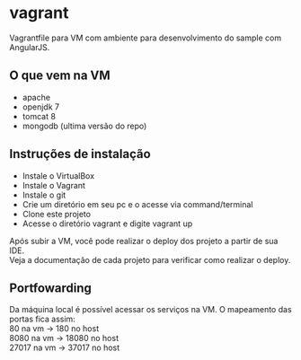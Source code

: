 vagrant
=======

Vagrantfile para VM com ambiente para desenvolvimento do sample com AngularJS.  

## O que vem na VM ##
- apache 
- openjdk 7
- tomcat 8
- mongodb (ultima versão do repo)

## Instruções de instalação  
- Instale o VirtualBox
- Instale o Vagrant
- Instale o git
- Crie um diretório em seu pc e o acesse via command/terminal
- Clone este projeto
- Acesse o diretório vagrant e digite vagrant up
 
Após subir a VM, você pode realizar o deploy dos projeto a partir de sua IDE.  
Veja a documentação de cada projeto para verificar como realizar o deploy.  

## Portfowarding  
Da máquina local é possível acessar os serviços na VM. O mapeamento das portas fica assim:  
80 na vm -> 180 no host   
8080 na vm -> 18080 no host  
27017 na vm -> 37017 no host  
